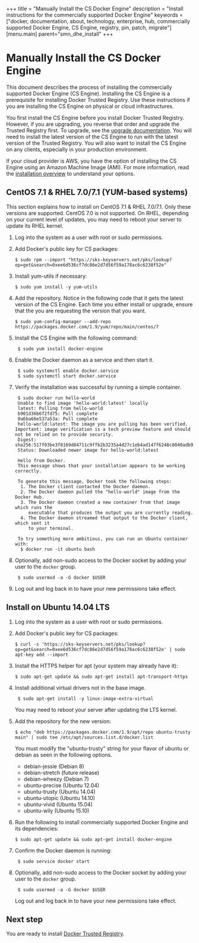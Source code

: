 +++
title = "Manually Install the CS Docker Engine"
description = "Install instructions for the commercially supported Docker Engine"
keywords = ["docker, documentation, about, technology, enterprise, hub, commercially supported Docker Engine, CS Engine, registry, pin, patch, migrate"]
[menu.main]
parent="smn_dhe_install"
+++


# Manually Install the CS Docker Engine

This document describes the process of installing the commercially supported
Docker Engine (CS Engine). Installing the CS Engine is a prerequisite for
installing Docker Trusted Registry. Use these instructions if you
are installing the CS Engine on physical or cloud infrastructures.

You first install the CS Engine before you install Docker Trusted Registry.
However, if you are upgrading, you reverse that order and upgrade the Trusted
Registry first. To upgrade, see the [upgrade documentation](upgrade.md). You will need to install the latest version of the CS Engine to run with the latest
version of the Trusted Registry. You will also want to install the CS Engine on
any clients, especially in your production environment.

If your cloud provider is AWS, you have the option of installing the CS Engine
using an Amazon Machine Image (AMI). For more information, read the [installation overview](index.md) to understand your options.


## CentOS 7.1 & RHEL 7.0/7.1 (YUM-based systems)

This section explains how to install on CentOS 7.1 & RHEL 7.0/7.1. Only these
versions are supported. CentOS 7.0 is not supported. On RHEL, depending on your
current level of updates, you may need to reboot your server to update its RHEL
kernel.

1. Log into the system as a user with root or sudo permissions.

2. Add Docker's public key for CS packages:

    `$ sudo rpm --import "https://sks-keyservers.net/pks/lookup?op=get&search=0xee6d536cf7dc86e2d7d56f59a178ac6c6238f52e"`

3. Install yum-utils if necessary:

    `$ sudo yum install -y yum-utils`

4. Add the repository. Notice in the following code that it gets the latest version of the CS Engine. Each time you either install or upgrade, ensure that the you are requesting the version that you want.

    ```
    $ sudo yum-config-manager --add-repo https://packages.docker.com/1.9/yum/repo/main/centos/7
    ```

5. Install the CS Engine with the following command:

        $ sudo yum install docker-engine

6. Enable the Docker daemon as a service and then start it.

        $ sudo systemctl enable docker.service
        $ sudo systemctl start docker.service

7. Verify the installation was successful by running a simple container.

        $ sudo docker run hello-world
        Unable to find image 'hello-world:latest' locally
        latest: Pulling from hello-world
        b901d36b6f2fd75: Pull complete
        0a6ba66e537a53a: Pull complete
        hello-world:latest: The image you are pulling has been verified. Important: image verification is a tech preview feature and should not be relied on to provide security.
        Digest: sha256:517f03be3f8169d84711c9ffb2b3235a4d27c1eb4ad147f6248c8040adb93113
        Status: Downloaded newer image for hello-world:latest

        Hello from Docker.
        This message shows that your installation appears to be working correctly.

        To generate this message, Docker took the following steps:
         1. The Docker client contacted the Docker daemon.
         2. The Docker daemon pulled the "hello-world" image from the Docker Hub.
         3. The Docker daemon created a new container from that image which runs the
            executable that produces the output you are currently reading.
         4. The Docker daemon streamed that output to the Docker client, which sent it
            to your terminal.

        To try something more ambitious, you can run an Ubuntu container with:
         $ docker run -it ubuntu bash

8. Optionally, add non-sudo access to the Docker socket by adding your user to the `docker` group.

        $ sudo usermod -a -G docker $USER

9. Log out and log back in to have your new permissions take effect.


## Install on Ubuntu 14.04 LTS

1. Log into the system as a user with root or sudo permissions.

2. Add Docker's public key for CS packages:

    `$ curl -s 'https://sks-keyservers.net/pks/lookup?op=get&search=0xee6d536cf7dc86e2d7d56f59a178ac6c6238f52e' | sudo apt-key add --import`

3. Install the HTTPS helper for apt (your system may already have it):

    `$ sudo apt-get update && sudo apt-get install apt-transport-https`

4. Install additional virtual drivers not in the base image.

        $ sudo apt-get install -y linux-image-extra-virtual

      You may need to reboot your server after updating the LTS kernel.

5. Add the repository for the new version:

    `$ echo "deb https://packages.docker.com/1.9/apt/repo ubuntu-trusty main" | sudo tee /etc/apt/sources.list.d/docker.list`

      You must modify the "ubuntu-trusty" string for your flavor of ubuntu or debian as seen in the following options.

      * debian-jessie (Debian 8)
      * debian-stretch (future release)
      * debian-wheezy (Debian 7)
      * ubuntu-precise (Ubuntu 12.04)
      * ubuntu-trusty (Ubuntu 14.04)
      * ubuntu-utopic (Ubuntu 14.10)
      * ubuntu-vivid (Ubuntu 15.04)
      * ubuntu-wily (Ubuntu 15.10)

6. Run the following to install commercially supported Docker Engine and its dependencies:

    `$ sudo apt-get update && sudo apt-get install docker-engine`

7. Confirm the Docker daemon is running:

        $ sudo service docker start

8. Optionally, add non-sudo access to the Docker socket by adding your user to the `docker` group.

        $ sudo usermod -a -G docker $USER

    Log out and log back in to have your new permissions take effect.


## Next step
You are ready to install [Docker Trusted Registry](install-dtr.md).
